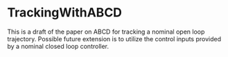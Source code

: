 # TrackingWithABCD

This is a draft of the paper on ABCD for tracking a nominal open loop trajectory. Possible future extension is to utilize the control inputs provided by a nominal closed loop controller.